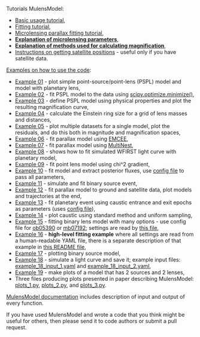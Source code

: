 Tutorials MulensModel:

* [Basic usage tutorial](https://rpoleski.github.io/MulensModel/tutorial.html),
* [Fitting tutorial](https://rpoleski.github.io/MulensModel/tutorial_fit_pspl.html),
* [Microlensing parallax fitting tutorial](https://rpoleski.github.io/MulensModel/tutorial_fit_pi_E.html),
* [**Explanation of microlensing parameters**](parameter_names.pdf),
* [**Explanation of methods used for calculating magnification**](magnification_methods.pdf),
* [Instructions on getting satellite positions](Horizons_manual.md) - useful only if you have satellite data.

[Examples on how to use the code](../examples/):
* [Example 01](../examples/example_01_models.py) - plot simple point-source/point-lens (PSPL) model and model with planetary lens,
* [Example 02](../examples/example_02_fitting.py) - fit PSPL model to the data using [scipy.optimize.minimize()](https://docs.scipy.org/doc/scipy/reference/generated/scipy.optimize.minimize.html),
* [Example 03](../examples/example_03_mulenssystem.py) - define PSPL model using physical properties and plot the resulting magnification curve,
* [Example 04](../examples/example_04_einsteinring.py) - calculate the Einstein ring size for a grid of lens masses and distances,
* [Example 05](../examples/example_05_MB08310.py) - plot multiple datasets for a single model, plot the residuals, and do this both in magnitude and magnification spaces,
* [Example 06](../examples/example_06_fit_parallax_EMCEE.py) - fit parallax model using [EMCEE](https://emcee.readthedocs.io/en/stable/),
* [Example 07](../examples/example_07_fit_parallax_MN.py) - fit parallax model using [MultiNest](https://github.com/JohannesBuchner/PyMultiNest),
* [Example 08](../examples/example_08_planet_grid_fitting.ipynb) - shows how to fit simulated WFIRST light curve with planetary model,
* [Example 09](../examples/example_09_gradient_fitting.py) - fit point lens model using chi^2 gradient,
* [Example 10](../examples/example_10_fitting_and_fluxes.py) - fit model and extract posterior fluxes, use [config file](../examples/example_10.cfg) to pass all parameters,
* [Example 11](../examples/example_11_binary_source.py) - simulate and fit binary source event,
* [Example 12](../examples/example_12_fit_satellite_parallax_EMCEE.py) - fit parallax model to ground and satellite data, plot models and trajectories at the end,
* [Example 13](../examples/example_13_caustic_sampling.py) - fit planetary event using caustic entrance and exit epochs as parameters (uses [config file](../examples/example_13.cfg)),
* [Example 14](../examples/example_14_caustic_plotting.py) - plot caustic using standard method and uniform sampling,
* [Example 15](../examples/example_15_fitting.py) - fitting binary lens model with many options - use config file for [ob05390](../examples/example_15_ob05390_v1.cfg) or [mb07192](../examples/example_15_mb07192_v1.cfg); settings are read by [this file](../examples/example_15_read.py),
* [Example 16](../examples/example_16/) - **high-level fitting example** where all settings are read from a human-readable YAML file, there is a separate description of that example in [this README file](../examples/example_16/README.md),
* [Example 17](../examples/example_17_1L2S_plotting.py) - plotting binary source model,
* [Example 18](../examples/example_18_simulate.py) - simulate a light curve and save it; example input files: [example_18_input_1.yaml](../examples/example_18_input_1.yaml) and [example_18_input_2.yaml](../examples/example_18_input_2.yaml),
* [Example 19](../examples/19_binary_source_binary_lens.py) - make plots of a model that has 2 sources and 2 lenses,
* Three files producing plots presented in paper describing MulensModel: [plots_1.py](../examples/plots_1.py), [plots_2.py](../examples/plots_2.py), and [plots_3.py](../examples/plots_3.py).

[MulensModel documentation](https://rpoleski.github.io/MulensModel/) includes description of input and output of every function. 

If you have used MulensModel and wrote a code that you think might be useful for others, then please send it to code authors or submit a pull request.

